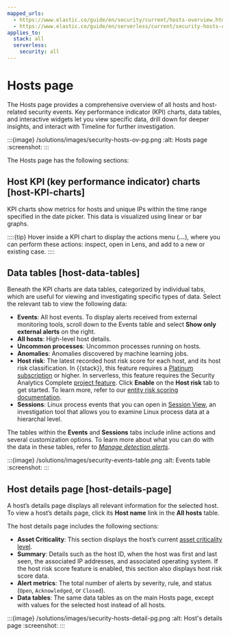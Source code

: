 ```yaml
---
mapped_urls:
  - https://www.elastic.co/guide/en/security/current/hosts-overview.html
  - https://www.elastic.co/guide/en/serverless/current/security-hosts-overview.html
applies_to:
  stack: all
  serverless:
    security: all
---
```


# Hosts page

The Hosts page provides a comprehensive overview of all hosts and host-related security events. Key performance indicator (KPI) charts, data tables, and interactive widgets let you view specific data, drill down for deeper insights, and interact with Timeline for further investigation.

:::{image} /solutions/images/security-hosts-ov-pg.png
:alt: Hosts page
:screenshot:
:::

The Hosts page has the following sections:


## Host KPI (key performance indicator) charts [host-KPI-charts]

KPI charts show metrics for hosts and unique IPs within the time range specified in the date picker. This data is visualized using linear or bar graphs.

::::{tip}
Hover inside a KPI chart to display the actions menu (**…​**), where you can perform these actions: inspect, open in Lens, and add to a new or existing case.
::::



## Data tables [host-data-tables]

Beneath the KPI charts are data tables, categorized by individual tabs, which are useful for viewing and investigating specific types of data. Select the relevant tab to view the following data:

* **Events**: All host events. To display alerts received from external monitoring tools, scroll down to the Events table and select **Show only external alerts** on the right.
* **All hosts**: High-level host details.
* **Uncommon processes**: Uncommon processes running on hosts.
* **Anomalies**: Anomalies discovered by machine learning jobs.
* **Host risk**: The latest recorded host risk score for each host, and its host risk classification. In {{stack}}, this feature requires a [Platinum subscription](https://www.elastic.co/pricing) or higher. In serverless, this feature requires the Security Analytics Complete [project feature](/deploy-manage/deploy/elastic-cloud/project-settings.md). Click **Enable** on the **Host risk** tab to get started. To learn more, refer to our [entity risk scoring documentation](/solutions/security/advanced-entity-analytics/entity-risk-scoring.md).
* **Sessions**: Linux process events that you can open in [Session View](/solutions/security/investigate/session-view.md), an investigation tool that allows you to examine Linux process data at a hierarchal level.

The tables within the **Events** and **Sessions** tabs include inline actions and several customization options. To learn more about what you can do with the data in these tables, refer to [*Manage detection alerts*](/solutions/security/detect-and-alert/manage-detection-alerts.md).

:::{image} /solutions/images/security-events-table.png
:alt: Events table
:screenshot:
:::


## Host details page [host-details-page]

A host’s details page displays all relevant information for the selected host. To view a host’s details page, click its **Host name** link in the **All hosts** table.

The host details page includes the following sections:

* **Asset Criticality**: This section displays the host’s current [asset criticality level](/solutions/security/advanced-entity-analytics/asset-criticality.md).
* **Summary**: Details such as the host ID, when the host was first and last seen, the associated IP addresses, and associated operating system. If the host risk score feature is enabled, this section also displays host risk score data.
* **Alert metrics**: The total number of alerts by severity, rule, and status (`Open`, `Acknowledged`, or `Closed`).
* **Data tables**: The same data tables as on the main Hosts page, except with values for the selected host instead of all hosts.

:::{image} /solutions/images/security-hosts-detail-pg.png
:alt: Host's details page
:screenshot:
:::

